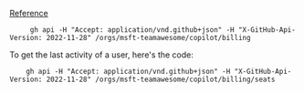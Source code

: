 [Reference](https://docs.github.com/en/rest/copilot/copilot-user-management?apiVersion=2022-11-28)

         gh api -H "Accept: application/vnd.github+json" -H "X-GitHub-Api-Version: 2022-11-28" /orgs/msft-teamawesome/copilot/billing

To get the last activity of a user, here's the code:

        gh api -H "Accept: application/vnd.github+json" -H "X-GitHub-Api-Version: 2022-11-28" /orgs/msft-teamawesome/copilot/billing/seats


